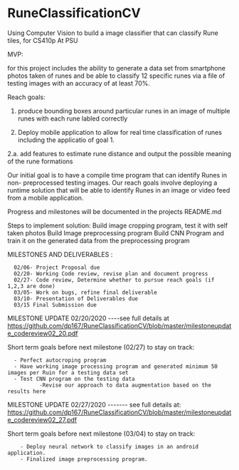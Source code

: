 # RuneClassificationCV
Using Computer Vision to build a image classifier that can classify Rune tiles, for CS410p At PSU

MVP:

for this project includes the ability to generate a data set from smartphone photos taken of runes and be able to classify 12 specific runes via a file of testing images with an accuracy of at least 70%.

Reach goals:
  1. produce bounding boxes around particular runes in an image of multiple runes with each rune labled correctly
  
  2. Deploy mobile application to allow for real time classification of runes including the applicatio of goal 1.
  
  2.a. add features to estimate rune distance and output the possible meaning of the rune formations
  
Our initial goal is to have a compile time program that can identify Runes in non- preprocessed testing images. Our reach goals involve deploying a runtime solution that will be able to identify Runes in an image or video feed from a mobile application. 

Progress and milestones will be documented in the projects README.md

Steps to implement solution:
Build image cropping program, test it with self taken photos
Build Image preprocessing program
Build CNN Program and train it on the generated data from the preprocessing program

MILESTONES AND DELIVERABLES :
   
      02/06- Project Proposal due
      02/20- Working Code review, revise plan and document progress
      02/27- Code review, Determine whether to pursue reach goals (if  1,2,3 are done)
      03/05- Work on bugs, refine final deliverable
      03/10- Presentation of Deliverables due
      03/15 Final Submission due

MILESTONE UPDATE 02/20/2020
  ----see full details at https://github.com/dp167/RuneClassificationCV/blob/master/milestoneupdate_codereview02_20.pdf

Short term goals before next milestone (02/27) to stay on track:
      
      - Perfect autocroping program
      - Have working image processing program and generated minimum 50 images per Ruin for a testing data set
      - Test CNN program on the testing data
              -Revise our approach to data augmentation based on the results here

MILESTONE UPDATE 02/27/2020
------- see full details at:
https://github.com/dp167/RuneClassificationCV/blob/master/milestoneupdate_codereview02_27.pdf

Short term goals before next milestone (03/04) to stay on track:
      
        - Deploy neural network to classify images in an android application. 
        - Finalized image preprocessing program.

